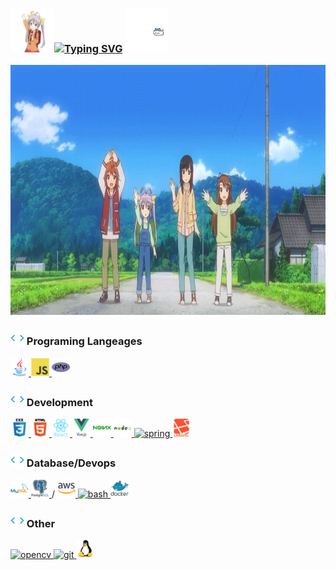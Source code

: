 <!--### Hi, My name is 氣  <img src="https://github.com/COfiftytwo/COfiftytwo/blob/main/Gif/20150509113815005--unscreen.gif" width="70px" height="70" />
### What have you been up to lately?? Although I have no time lately,
### <img src="https://github.com/COfiftytwo/COfiftytwo/blob/main/Gif/4824473e-unscreen.gif" width="140px" height="79" />[![Typing SVG](https://readme-typing-svg.herokuapp.com?font=Hachi+Maru+Pop&pause=1000&color=C782F7&width=435&lines=%E3%81%93%E3%82%8A%E3%81%94%E3%82%8A%E3%81%AA%E3%81%AE%E3%82%93%E3%80%82)](https://git.io/typing-svg)
### Now is the most fulfilling time of my life. <img src="https://github.com/COfiftytwo/COfiftytwo/blob/main/Gif/20150509113809b88-unscreen.gif" width="40px" height="40" />
<br>
<br>
-->

### <img src="https://github.com/COfiftytwo/COfiftytwo/blob/main/Gif/20150509113815005--unscreen.gif" width="70px" height="70" />[![Typing SVG](https://readme-typing-svg.herokuapp.com?font=Rubik+Bubbles&pause=1000&color=9C6AF7&width=435&lines=Meowning!%E3%80%80Nice+to+meet+you.+;My+name's+Japanese)](https://git.io/typing-svg) <img src="https://github.com/COfiftytwo/COfiftytwo/blob/main/Gif/85711824_480x415.gif" width="70px" height="70" />

<!--Font[Rubik Bubbles]-->

<img src="https://github.com/COfiftytwo/COfiftytwo/blob/main/Gif/nonnon.gif" width="790px" height="400px" />

<!--
[![Typing SVG](https://readme-typing-svg.herokuapp.com?font=&pause=1000&color=00F747&width=435&lines=Kidding+aside%2C+My+name's+Japanese+;I+don't+Even+know+myseylf....)](https://git.io/typing-svg)
-->

### <img src="https://github.com/COfiftytwo/COfiftytwo/blob/main/Gif/giphy4.gif" width="22px" height="22px"> Programing Langeages

<p align="left"> <p align="left"> <a href="https://www.cprogramming.com/" target="_blank" rel="noreferrer"> <!--<img src="https://raw.githubusercontent.com/devicons/devicon/master/icons/c/c-original.svg" alt="c" width="29" height="29"/>--> </a> <a href="https://www.w3schools.com/cs/" target="_blank" rel="noreferrer"> <!--<img src="https://raw.githubusercontent.com/devicons/devicon/master/icons/csharp/csharp-original.svg" alt="csharp" width="29" height="29"/>--> </a> <a href="https://www.java.com" target="_blank" rel="noreferrer"> <img src="https://raw.githubusercontent.com/devicons/devicon/master/icons/java/java-original.svg" alt="java" width="29" height="29"/> </a> <a href="https://developer.mozilla.org/en-US/docs/Web/JavaScript" target="_blank" rel="noreferrer"> <img src="https://raw.githubusercontent.com/devicons/devicon/master/icons/javascript/javascript-original.svg" alt="javascript" width="29" height="29"/> </a> <a href="https://www.php.net" target="_blank" rel="noreferrer"> <img src="https://raw.githubusercontent.com/devicons/devicon/master/icons/php/php-original.svg" alt="php" width="29" height="29"/> </a> <a href="https://www.python.org" target="_blank" rel="noreferrer"> <!--<img src="https://raw.githubusercontent.com/devicons/devicon/master/icons/python/python-original.svg" alt="python" width="29" height="29"/>--> </a> <a href="https://developer.apple.com/swift/" target="_blank" rel="noreferrer"> <!--<img src="https://raw.githubusercontent.com/devicons/devicon/master/icons/swift/swift-original.svg" alt="swift" width="29" height="29"/>--> </a> </p>

### <img src="https://github.com/COfiftytwo/COfiftytwo/blob/main/Gif/giphy4.gif" width="22px" height="22px"> Development

<p align="left"> <a href="https://www.w3schools.com/css/" target="_blank" rel="noreferrer"> <img src="https://raw.githubusercontent.com/devicons/devicon/master/icons/css3/css3-original-wordmark.svg" alt="css3" width="29" height="29"/> </a> <a href="https://www.w3.org/html/" target="_blank" rel="noreferrer"> <img src="https://raw.githubusercontent.com/devicons/devicon/master/icons/html5/html5-original-wordmark.svg" alt="html5" width="29" height="29"/> </a> <a href="https://reactjs.org/" target="_blank" rel="noreferrer"> <img src="https://raw.githubusercontent.com/devicons/devicon/master/icons/react/react-original-wordmark.svg" alt="react" width="29" height="29"/> </a> <a href="https://vuejs.org/" target="_blank" rel="noreferrer"> <img src="https://raw.githubusercontent.com/devicons/devicon/master/icons/vuejs/vuejs-original-wordmark.svg" alt="vuejs" width="29" height="29"/> </a> <a href="https://www.nginx.com" target="_blank" rel="noreferrer"> <img src="https://raw.githubusercontent.com/devicons/devicon/master/icons/nginx/nginx-original.svg" alt="nginx" width="29" height="29"/> </a> <a href="https://nodejs.org" target="_blank" rel="noreferrer"> <img src="https://raw.githubusercontent.com/devicons/devicon/master/icons/nodejs/nodejs-original-wordmark.svg" alt="nodejs" width="29" height="29"/> </a> <a href="https://spring.io/" target="_blank" rel="noreferrer"> <img src="https://www.vectorlogo.zone/logos/springio/springio-icon.svg" alt="spring" width="29" height="29"/> </a><a href="https://laravel.com/" target="_blank" rel="noreferrer"> <img src="https://raw.githubusercontent.com/devicons/devicon/master/icons/laravel/laravel-plain-wordmark.svg" alt="laravel" width="29" height="29"/> </a></p>

### <img src="https://github.com/COfiftytwo/COfiftytwo/blob/main/Gif/giphy4.gif" width="22px" height="22px"> Database/Devops

<p align="left"> <a href="https://www.mysql.com/" target="_blank" rel="noreferrer"> <img src="https://raw.githubusercontent.com/devicons/devicon/master/icons/mysql/mysql-original-wordmark.svg" alt="mysql" width="29" height="29"/> </a> <a href="https://www.postgresql.org" target="_blank" rel="noreferrer"> <img src="https://raw.githubusercontent.com/devicons/devicon/master/icons/postgresql/postgresql-original-wordmark.svg" alt="postgresql" width="29" height="29"/> </a> / <a href="https://aws.amazon.com" target="_blank" rel="noreferrer"> <img src="https://raw.githubusercontent.com/devicons/devicon/master/icons/amazonwebservices/amazonwebservices-original-wordmark.svg" alt="aws" width="29" height="29"/> </a> <a href="https://www.gnu.org/software/bash/" target="_blank" rel="noreferrer"> <img src="https://www.vectorlogo.zone/logos/gnu_bash/gnu_bash-icon.svg" alt="bash" width="29" height="29"/> </a> <a href="https://www.docker.com/" target="_blank" rel="noreferrer"> <img src="https://raw.githubusercontent.com/devicons/devicon/master/icons/docker/docker-original-wordmark.svg" alt="docker" width="29" height="29"/> </a> </p>

### <img src="https://github.com/COfiftytwo/COfiftytwo/blob/main/Gif/giphy4.gif" width="22px" height="22px"> Other

<p align="left"> <a href="https://opencv.org/" target="_blank" rel="noreferrer"> <img src="https://www.vectorlogo.zone/logos/opencv/opencv-icon.svg" alt="opencv" width="29" height="29"/> </a> <a href="https://git-scm.com/" target="_blank" rel="noreferrer"> <img src="https://www.vectorlogo.zone/logos/git-scm/git-scm-icon.svg" alt="git" width="29" height="29"/> </a> <a href="https://www.linux.org/" target="_blank" rel="noreferrer"> <img src="https://raw.githubusercontent.com/devicons/devicon/master/icons/linux/linux-original.svg" alt="linux" width="29" height="29"/> </a> </p>

<!-- ![github contribution grid snake animation](https://raw.githubusercontent.com/COfiftytwo/COfiftytwo/output/github-contribution-grid-snake-dark.svg#gh-dark-mode-only)![github contribution grid snake animation](https://raw.githubusercontent.com/COfiftytwo/COfiftytwo/output/github-contribution-grid-snake.svg#gh-light-mode-only) -->

<!--
# <img src="https://github.com/COfiftytwo/COfiftytwo/blob/main/Gif/giphy4.gif" width="40px" height="40px">    Programing Langeages
<p align="left"> <a href="https://www.cprogramming.com/" target="_blank" rel="noreferrer"> <img src="https://raw.githubusercontent.com/devicons/devicon/master/icons/c/c-original.svg" alt="c" width="40" height="40"/> </a> <a href="https://www.w3schools.com/cs/" target="_blank" rel="noreferrer"> <img src="https://raw.githubusercontent.com/devicons/devicon/master/icons/csharp/csharp-original.svg" alt="csharp" width="40" height="40"/> </a> <a href="https://www.java.com" target="_blank" rel="noreferrer"> <img src="https://raw.githubusercontent.com/devicons/devicon/master/icons/java/java-original.svg" alt="java" width="40" height="40"/> </a> <a href="https://developer.mozilla.org/en-US/docs/Web/JavaScript" target="_blank" rel="noreferrer"> <img src="https://raw.githubusercontent.com/devicons/devicon/master/icons/javascript/javascript-original.svg" alt="javascript" width="40" height="40"/> </a> <a href="https://www.php.net" target="_blank" rel="noreferrer"> <img src="https://raw.githubusercontent.com/devicons/devicon/master/icons/php/php-original.svg" alt="php" width="40" height="40"/> </a> <a href="https://www.python.org" target="_blank" rel="noreferrer"> <img src="https://raw.githubusercontent.com/devicons/devicon/master/icons/python/python-original.svg" alt="python" width="40" height="40"/> </a> <a href="https://developer.apple.com/swift/" target="_blank" rel="noreferrer"> <img src="https://raw.githubusercontent.com/devicons/devicon/master/icons/swift/swift-original.svg" alt="swift" width="40" height="40"/> </a> </p>

# <img src="https://github.com/COfiftytwo/COfiftytwo/blob/main/Gif/giphy4.gif" width="40px" height="40px">    Development
<p align="left"> <a href="https://www.w3schools.com/css/" target="_blank" rel="noreferrer"> <img src="https://raw.githubusercontent.com/devicons/devicon/master/icons/css3/css3-original-wordmark.svg" alt="css3" width="40" height="40"/> </a> <a href="https://www.w3.org/html/" target="_blank" rel="noreferrer"> <img src="https://raw.githubusercontent.com/devicons/devicon/master/icons/html5/html5-original-wordmark.svg" alt="html5" width="40" height="40"/> </a> <a href="https://reactjs.org/" target="_blank" rel="noreferrer"> <img src="https://raw.githubusercontent.com/devicons/devicon/master/icons/react/react-original-wordmark.svg" alt="react" width="40" height="40"/> </a> <a href="https://vuejs.org/" target="_blank" rel="noreferrer"> <img src="https://raw.githubusercontent.com/devicons/devicon/master/icons/vuejs/vuejs-original-wordmark.svg" alt="vuejs" width="40" height="40"/> </a> </p>

# <img src="https://github.com/COfiftytwo/COfiftytwo/blob/main/Gif/giphy4.gif" width="40px" height="40px">    Backend Development
<p align="left"> <a href="https://www.nginx.com" target="_blank" rel="noreferrer"> <img src="https://raw.githubusercontent.com/devicons/devicon/master/icons/nginx/nginx-original.svg" alt="nginx" width="40" height="40"/> </a> <a href="https://nodejs.org" target="_blank" rel="noreferrer"> <img src="https://raw.githubusercontent.com/devicons/devicon/master/icons/nodejs/nodejs-original-wordmark.svg" alt="nodejs" width="40" height="40"/> </a> <a href="https://spring.io/" target="_blank" rel="noreferrer"> <img src="https://www.vectorlogo.zone/logos/springio/springio-icon.svg" alt="spring" width="40" height="40"/> </a> </p>

# <img src="https://github.com/COfiftytwo/COfiftytwo/blob/main/Gif/giphy4.gif" width="40px" height="40px">    Framework
<p align="left"> <a href="https://laravel.com/" target="_blank" rel="noreferrer"> <img src="https://raw.githubusercontent.com/devicons/devicon/master/icons/laravel/laravel-plain-wordmark.svg" alt="laravel" width="40" height="40"/> </a></p> </p>

# <img src="https://github.com/COfiftytwo/COfiftytwo/blob/main/Gif/giphy4.gif" width="40px" height="40px">    Database/Devops
<p align="left"> <a href="https://www.mysql.com/" target="_blank" rel="noreferrer"> <img src="https://raw.githubusercontent.com/devicons/devicon/master/icons/mysql/mysql-original-wordmark.svg" alt="mysql" width="40" height="40"/> </a> <a href="https://www.postgresql.org" target="_blank" rel="noreferrer"> <img src="https://raw.githubusercontent.com/devicons/devicon/master/icons/postgresql/postgresql-original-wordmark.svg" alt="postgresql" width="40" height="40"/> </a> / <a href="https://aws.amazon.com" target="_blank" rel="noreferrer"> <img src="https://raw.githubusercontent.com/devicons/devicon/master/icons/amazonwebservices/amazonwebservices-original-wordmark.svg" alt="aws" width="40" height="40"/> </a> <a href="https://www.gnu.org/software/bash/" target="_blank" rel="noreferrer"> <img src="https://www.vectorlogo.zone/logos/gnu_bash/gnu_bash-icon.svg" alt="bash" width="40" height="40"/> </a> <a href="https://www.docker.com/" target="_blank" rel="noreferrer"> <img src="https://raw.githubusercontent.com/devicons/devicon/master/icons/docker/docker-original-wordmark.svg" alt="docker" width="40" height="40"/> </a> </p>

# <img src="https://github.com/COfiftytwo/COfiftytwo/blob/main/Gif/giphy4.gif" width="40px" height="40px">    Static Site Generators
<p align="left"> <a href="https://nuxtjs.org/" target="_blank" rel="noreferrer"> <img src="https://www.vectorlogo.zone/logos/nuxtjs/nuxtjs-icon.svg" alt="nuxtjs" width="40" height="40"/> </a> </p>

# <img src="https://github.com/COfiftytwo/COfiftytwo/blob/main/Gif/giphy4.gif" width="40px" height="40px">    Other
<p align="left"> <a href="https://opencv.org/" target="_blank" rel="noreferrer"> <img src="https://www.vectorlogo.zone/logos/opencv/opencv-icon.svg" alt="opencv" width="40" height="40"/> </a> <a href="https://git-scm.com/" target="_blank" rel="noreferrer"> <img src="https://www.vectorlogo.zone/logos/git-scm/git-scm-icon.svg" alt="git" width="40" height="40"/> </a> <a href="https://www.linux.org/" target="_blank" rel="noreferrer"> <img src="https://raw.githubusercontent.com/devicons/devicon/master/icons/linux/linux-original.svg" alt="linux" width="40" height="40"/> </a> </p>
-->
